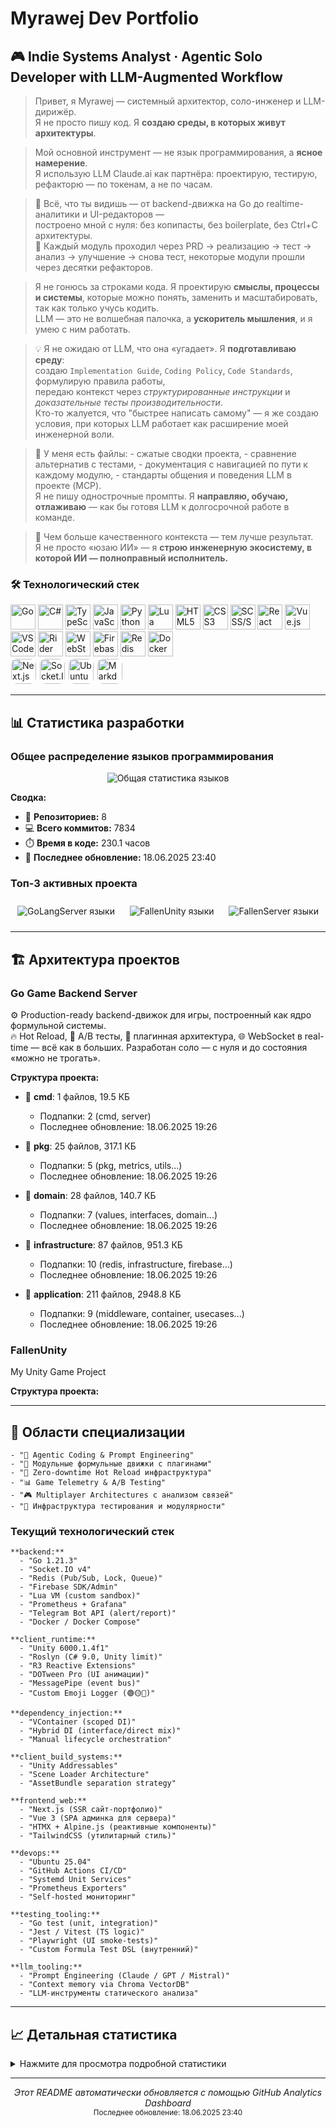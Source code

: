 # Myrawej Dev Portfolio

## 🎮 Indie Systems Analyst · Agentic Solo Developer with LLM-Augmented Workflow

  > Привет, я Myrawej — системный архитектор, соло-инженер и LLM-дирижёр.  
    Я не просто пишу код. Я **создаю среды, в которых живут архитектуры**.

  > Мой основной инструмент — не язык программирования, а **ясное намерение**.  
    Я использую LLM Claude.ai как партнёра: проектирую, тестирую, рефакторю — по токенам, а не по часам.

  > 🎯 Всё, что ты видишь — от backend-движка на Go до realtime-аналитики и UI-редакторов —  
    построено мной с нуля: без копипасты, без boilerplate, без Ctrl+C архитектуры.  
    🔄 Каждый модуль проходил через PRD → реализацию → тест → анализ → улучшение → снова тест, некоторые модули прошли через десятки рефакторов.

   > Я не гонюсь за строками кода. Я проектирую **смыслы, процессы и системы**, которые можно понять, заменить и масштабировать, так как только учусь кодить.  
    LLM — это не волшебная палочка, а **ускоритель мышления**, и я умею с ним работать.

  > 💡 Я не ожидаю от LLM, что она «угадает». Я **подготавливаю среду**:  
    создаю `Implementation Guide`, `Coding Policy`, `Code Standards`, формулирую правила работы,  
    передаю контекст через *структурированные инструкции* и *доказательные тесты производительности*.  
    Кто-то жалуется, что "быстрее написать самому" — я же создаю условия, при которых LLM работает как расширение моей инженерной воли.  

  > 📂 У меня есть файлы:
    - сжатые сводки проекта,
    - сравнение альтернатив с тестами,
    - документация с навигацией по пути к каждому модулю,
    - стандарты общения и поведения LLM в проекте (MCP).  
    Я не пишу однострочные промпты. Я **направляю, обучаю, отлаживаю** — как бы готовя LLM к долгосрочной работе в команде.

   > 📌 Чем больше качественного контекста — тем лучше результат.  
    Я не просто «юзаю ИИ» — я **строю инженерную экосистему, в которой ИИ — полноправный исполнитель.**

### 🛠️ Технологический стек

<p align="left">
  <!-- Языки -->
  <img src="https://cdn.jsdelivr.net/gh/devicons/devicon@latest/icons/go/go-original.svg" alt="Go" width="40" height="40" title="Go"/>
  <img src="https://cdn.jsdelivr.net/gh/devicons/devicon@latest/icons/csharp/csharp-original.svg" alt="C#" width="40" height="40" title="C#"/>
  <img src="https://cdn.jsdelivr.net/gh/devicons/devicon@latest/icons/typescript/typescript-original.svg" alt="TypeScript" width="40" height="40" title="TypeScript"/>
  <img src="https://cdn.jsdelivr.net/gh/devicons/devicon@latest/icons/javascript/javascript-original.svg" alt="JavaScript" width="40" height="40" title="JavaScript"/>
  <img src="https://cdn.jsdelivr.net/gh/devicons/devicon@latest/icons/python/python-original.svg" alt="Python" width="40" height="40" title="Python"/>
  <img src="https://cdn.jsdelivr.net/gh/devicons/devicon@latest/icons/lua/lua-original.svg" alt="Lua" width="40" height="40" title="Lua"/>
  <img src="https://cdn.jsdelivr.net/gh/devicons/devicon@latest/icons/html5/html5-original.svg" alt="HTML5" width="40" height="40" title="HTML5"/>
  <img src="https://cdn.jsdelivr.net/gh/devicons/devicon@latest/icons/css3/css3-original.svg" alt="CSS3" width="40" height="40" title="CSS3"/>
  <img src="https://cdn.jsdelivr.net/gh/devicons/devicon@latest/icons/sass/sass-original.svg" alt="SCSS/SASS" width="40" height="40" title="SASS/SCSS"/>
  <!-- Фреймворки -->
  <img src="https://cdn.jsdelivr.net/gh/devicons/devicon@latest/icons/react/react-original.svg" alt="React" width="40" height="40" title="React"/>
  <img src="https://cdn.jsdelivr.net/gh/devicons/devicon@latest/icons/vuejs/vuejs-original.svg" alt="Vue.js" width="40" height="40" title="Vue.js"/>
  <!-- IDE -->
  <img src="https://cdn.jsdelivr.net/gh/devicons/devicon@latest/icons/vscode/vscode-original.svg" alt="VS Code" width="40" height="40" title="VS Code"/>
  <img src="https://resources.jetbrains.com/storage/products/rider/img/meta/rider_logo_300x300.png" alt="Rider" width="40" height="40" title="JetBrains Rider"/>
  <img src="https://resources.jetbrains.com/storage/products/webstorm/img/meta/webstorm_logo_300x300.png" alt="WebStorm" width="40" height="40" title="JetBrains WebStorm"/>
  <!-- Бэкенд и базы -->
  <img src="https://cdn.jsdelivr.net/gh/devicons/devicon@latest/icons/firebase/firebase-plain.svg" alt="Firebase" width="40" height="40" title="Firebase"/>
  <img src="https://cdn.jsdelivr.net/gh/devicons/devicon@latest/icons/redis/redis-original.svg" alt="Redis" width="40" height="40" title="Redis"/>
  <!-- DevOps -->
  <img src="https://cdn.jsdelivr.net/gh/devicons/devicon@latest/icons/docker/docker-original.svg" alt="Docker" width="40" height="40" title="Docker"/>
  
  <br>
  
  <!-- Иконки с белой подложкой -->
  <img src="https://cdn.jsdelivr.net/gh/devicons/devicon@latest/icons/nextjs/nextjs-original.svg" alt="Next.js" width="40" height="40" title="Next.js" style="background-color:white; padding:1px; border-radius:10px;"/>
  <img src="https://cdn.jsdelivr.net/gh/devicons/devicon@latest/icons/socketio/socketio-original.svg" alt="Socket.IO" width="40" height="40" title="Socket.IO" style="background-color:white; padding:1px; border-radius:10px;"/>
  <img src="https://cdn.jsdelivr.net/gh/devicons/devicon@latest/icons/ubuntu/ubuntu-plain.svg" alt="Ubuntu" width="40" height="40" title="Ubuntu" style="background-color:white; padding:1px; border-radius:10px;"/>
  <img src="https://cdn.jsdelivr.net/gh/devicons/devicon@latest/icons/markdown/markdown-original.svg" alt="Markdown" width="40" height="40" title="Markdown" style="background-color:white; padding:1px; border-radius:10px;"/>
</p>

---

## 📊 Статистика разработки

### Общее распределение языков программирования

<div align="center">
  <img src="https://quickchart.io/chart?c=%7B%22type%22%3A%20%22pie%22%2C%20%22data%22%3A%20%7B%22labels%22%3A%20%5B%22Go%22%2C%20%22C%23%22%2C%20%22TypeScript%22%2C%20%22Other%22%5D%2C%20%22datasets%22%3A%20%5B%7B%22data%22%3A%20%5B2978.0%2C%201682.8%2C%201204.7%2C%20534.3%5D%2C%20%22backgroundColor%22%3A%20%5B%22%23FF6384%22%2C%20%22%2336A2EB%22%2C%20%22%23FFCE56%22%2C%20%22%234BC0C0%22%5D%7D%5D%7D%2C%20%22options%22%3A%20%7B%22title%22%3A%20%7B%22display%22%3A%20true%2C%20%22text%22%3A%20%22%5Cu041e%5Cu0431%5Cu0449%5Cu0435%5Cu0435%20%5Cu0440%5Cu0430%5Cu0441%5Cu043f%5Cu0440%5Cu0435%5Cu0434%5Cu0435%5Cu043b%5Cu0435%5Cu043d%5Cu0438%5Cu0435%20%5Cu044f%5Cu0437%5Cu044b%5Cu043a%5Cu043e%5Cu0432%22%2C%20%22fontSize%22%3A%2016%7D%2C%20%22legend%22%3A%20%7B%22position%22%3A%20%22bottom%22%2C%20%22labels%22%3A%20%7B%22fontSize%22%3A%2012%7D%7D%2C%20%22tooltips%22%3A%20%7B%22callbacks%22%3A%20%7B%22label%22%3A%20%22function%28tooltipItem%2C%20data%29%20%7B%20const%20label%20%3D%20data.labels%5BtooltipItem.index%5D%3B%20const%20value%20%3D%20data.datasets%5B0%5D.data%5BtooltipItem.index%5D%3B%20const%20total%20%3D%20data.datasets%5B0%5D.data.reduce%28%28a%2C%20b%29%20%3D%3E%20a%20%2B%20b%2C%200%29%3B%20const%20percentage%20%3D%20Math.round%28%28value%20/%20total%29%20%2A%20100%29%3B%20return%20label%20%2B%20%5C%22%3A%20%5C%22%20%2B%20value%20%2B%20%5C%22%20%5Cu041a%5Cu0411%20%28%5C%22%20%2B%20percentage%20%2B%20%5C%22%25%29%5C%22%3B%20%7D%22%7D%7D%2C%20%22plugins%22%3A%20%7B%22datalabels%22%3A%20%7B%22formatter%22%3A%20%22%28value%2C%20context%29%20%3D%3E%20%7B%20const%20total%20%3D%20context.dataset.data.reduce%28%28a%2C%20b%29%20%3D%3E%20a%20%2B%20b%2C%200%29%3B%20const%20percentage%20%3D%20Math.round%28%28value%20/%20total%29%20%2A%20100%29%3B%20return%20percentage%20%3E%205%20%3F%20percentage%20%2B%20%5C%22%25%5C%22%20%3A%20%5C%22%5C%22%3B%20%7D%22%2C%20%22color%22%3A%20%22white%22%2C%20%22font%22%3A%20%7B%22weight%22%3A%20%22bold%22%7D%7D%7D%7D%7D&width=600&height=400&format=svg" alt="Общая статистика языков" />
</div>

**Сводка:**

- 📂 **Репозиториев:** 8
- 💻 **Всего коммитов:** 7834
- ⏱️ **Время в коде:** 230.1 часов
- 🔄 **Последнее обновление:** 18.06.2025 23:40

### Топ-3 активных проекта

<div align="center">

  <img src="https://quickchart.io/chart?c=%7B%22type%22%3A%20%22pie%22%2C%20%22data%22%3A%20%7B%22labels%22%3A%20%5B%22Go%22%2C%20%22HTML%22%2C%20%22Other%22%5D%2C%20%22datasets%22%3A%20%5B%7B%22data%22%3A%20%5B2849.8%2C%20286.1%2C%20127.8%5D%2C%20%22backgroundColor%22%3A%20%5B%22%23FF6384%22%2C%20%22%2336A2EB%22%2C%20%22%23FFCE56%22%5D%7D%5D%7D%2C%20%22options%22%3A%20%7B%22title%22%3A%20%7B%22display%22%3A%20true%2C%20%22text%22%3A%20%22GoLangServer%22%2C%20%22fontSize%22%3A%2014%7D%2C%20%22legend%22%3A%20%7B%22position%22%3A%20%22right%22%2C%20%22labels%22%3A%20%7B%22fontSize%22%3A%2010%7D%7D%2C%20%22tooltips%22%3A%20%7B%22callbacks%22%3A%20%7B%22label%22%3A%20%22function%28tooltipItem%2C%20data%29%20%7B%20const%20label%20%3D%20data.labels%5BtooltipItem.index%5D%3B%20const%20value%20%3D%20data.datasets%5B0%5D.data%5BtooltipItem.index%5D%3B%20const%20total%20%3D%20data.datasets%5B0%5D.data.reduce%28%28a%2C%20b%29%20%3D%3E%20a%20%2B%20b%2C%200%29%3B%20const%20percentage%20%3D%20Math.round%28%28value%20/%20total%29%20%2A%20100%29%3B%20return%20label%20%2B%20%5C%22%3A%20%5C%22%20%2B%20value%20%2B%20%5C%22%20%5Cu041a%5Cu0411%20%28%5C%22%20%2B%20percentage%20%2B%20%5C%22%25%29%5C%22%3B%20%7D%22%7D%7D%2C%20%22plugins%22%3A%20%7B%22datalabels%22%3A%20%7B%22formatter%22%3A%20%22%28value%2C%20context%29%20%3D%3E%20%7B%20const%20total%20%3D%20context.dataset.data.reduce%28%28a%2C%20b%29%20%3D%3E%20a%20%2B%20b%2C%200%29%3B%20const%20percentage%20%3D%20Math.round%28%28value%20/%20total%29%20%2A%20100%29%3B%20return%20percentage%20%3E%205%20%3F%20percentage%20%2B%20%5C%22%25%5C%22%20%3A%20%5C%22%5C%22%3B%20%7D%22%2C%20%22color%22%3A%20%22white%22%2C%20%22font%22%3A%20%7B%22weight%22%3A%20%22bold%22%7D%7D%7D%7D%7D&width=300&height=200&format=svg" alt="GoLangServer языки" style="margin: 10px;" />

  <img src="https://quickchart.io/chart?c=%7B%22type%22%3A%20%22pie%22%2C%20%22data%22%3A%20%7B%22labels%22%3A%20%5B%22C%23%22%2C%20%22Other%22%5D%2C%20%22datasets%22%3A%20%5B%7B%22data%22%3A%20%5B1622.1%2C%204.5%5D%2C%20%22backgroundColor%22%3A%20%5B%22%23FF6384%22%2C%20%22%2336A2EB%22%5D%7D%5D%7D%2C%20%22options%22%3A%20%7B%22title%22%3A%20%7B%22display%22%3A%20true%2C%20%22text%22%3A%20%22FallenUnity%22%2C%20%22fontSize%22%3A%2014%7D%2C%20%22legend%22%3A%20%7B%22position%22%3A%20%22right%22%2C%20%22labels%22%3A%20%7B%22fontSize%22%3A%2010%7D%7D%2C%20%22tooltips%22%3A%20%7B%22callbacks%22%3A%20%7B%22label%22%3A%20%22function%28tooltipItem%2C%20data%29%20%7B%20const%20label%20%3D%20data.labels%5BtooltipItem.index%5D%3B%20const%20value%20%3D%20data.datasets%5B0%5D.data%5BtooltipItem.index%5D%3B%20const%20total%20%3D%20data.datasets%5B0%5D.data.reduce%28%28a%2C%20b%29%20%3D%3E%20a%20%2B%20b%2C%200%29%3B%20const%20percentage%20%3D%20Math.round%28%28value%20/%20total%29%20%2A%20100%29%3B%20return%20label%20%2B%20%5C%22%3A%20%5C%22%20%2B%20value%20%2B%20%5C%22%20%5Cu041a%5Cu0411%20%28%5C%22%20%2B%20percentage%20%2B%20%5C%22%25%29%5C%22%3B%20%7D%22%7D%7D%2C%20%22plugins%22%3A%20%7B%22datalabels%22%3A%20%7B%22formatter%22%3A%20%22%28value%2C%20context%29%20%3D%3E%20%7B%20const%20total%20%3D%20context.dataset.data.reduce%28%28a%2C%20b%29%20%3D%3E%20a%20%2B%20b%2C%200%29%3B%20const%20percentage%20%3D%20Math.round%28%28value%20/%20total%29%20%2A%20100%29%3B%20return%20percentage%20%3E%205%20%3F%20percentage%20%2B%20%5C%22%25%5C%22%20%3A%20%5C%22%5C%22%3B%20%7D%22%2C%20%22color%22%3A%20%22white%22%2C%20%22font%22%3A%20%7B%22weight%22%3A%20%22bold%22%7D%7D%7D%7D%7D&width=300&height=200&format=svg" alt="FallenUnity языки" style="margin: 10px;" />

  <img src="https://quickchart.io/chart?c=%7B%22type%22%3A%20%22pie%22%2C%20%22data%22%3A%20%7B%22labels%22%3A%20%5B%22Go%22%5D%2C%20%22datasets%22%3A%20%5B%7B%22data%22%3A%20%5B78.3%5D%2C%20%22backgroundColor%22%3A%20%5B%22%23FF6384%22%5D%7D%5D%7D%2C%20%22options%22%3A%20%7B%22title%22%3A%20%7B%22display%22%3A%20true%2C%20%22text%22%3A%20%22FallenServer%22%2C%20%22fontSize%22%3A%2014%7D%2C%20%22legend%22%3A%20%7B%22position%22%3A%20%22right%22%2C%20%22labels%22%3A%20%7B%22fontSize%22%3A%2010%7D%7D%2C%20%22tooltips%22%3A%20%7B%22callbacks%22%3A%20%7B%22label%22%3A%20%22function%28tooltipItem%2C%20data%29%20%7B%20const%20label%20%3D%20data.labels%5BtooltipItem.index%5D%3B%20const%20value%20%3D%20data.datasets%5B0%5D.data%5BtooltipItem.index%5D%3B%20const%20total%20%3D%20data.datasets%5B0%5D.data.reduce%28%28a%2C%20b%29%20%3D%3E%20a%20%2B%20b%2C%200%29%3B%20const%20percentage%20%3D%20Math.round%28%28value%20/%20total%29%20%2A%20100%29%3B%20return%20label%20%2B%20%5C%22%3A%20%5C%22%20%2B%20value%20%2B%20%5C%22%20%5Cu041a%5Cu0411%20%28%5C%22%20%2B%20percentage%20%2B%20%5C%22%25%29%5C%22%3B%20%7D%22%7D%7D%2C%20%22plugins%22%3A%20%7B%22datalabels%22%3A%20%7B%22formatter%22%3A%20%22%28value%2C%20context%29%20%3D%3E%20%7B%20const%20total%20%3D%20context.dataset.data.reduce%28%28a%2C%20b%29%20%3D%3E%20a%20%2B%20b%2C%200%29%3B%20const%20percentage%20%3D%20Math.round%28%28value%20/%20total%29%20%2A%20100%29%3B%20return%20percentage%20%3E%205%20%3F%20percentage%20%2B%20%5C%22%25%5C%22%20%3A%20%5C%22%5C%22%3B%20%7D%22%2C%20%22color%22%3A%20%22white%22%2C%20%22font%22%3A%20%7B%22weight%22%3A%20%22bold%22%7D%7D%7D%7D%7D&width=300&height=200&format=svg" alt="FallenServer языки" style="margin: 10px;" />

</div>

---

## 🏗️ Архитектура проектов

### Go Game Backend Server

⚙️ Production-ready backend-движок для игры, построенный как ядро формульной системы.  
🔥 Hot Reload, 🧠 A/B тесты, 🔌 плагинная архитектура, 🌐 WebSocket в real-time — всё как в больших.
Разработан соло — с нуля и до состояния «можно не трогать».

**Структура проекта:**

- 📁 **cmd**: 1 файлов, 19.5 КБ
  - Подпапки: 2 (cmd, server)
  - Последнее обновление: 18.06.2025 19:26

- 📁 **pkg**: 25 файлов, 317.1 КБ
  - Подпапки: 5 (pkg, metrics, utils...)
  - Последнее обновление: 18.06.2025 19:26

- 📁 **domain**: 28 файлов, 140.7 КБ
  - Подпапки: 7 (values, interfaces, domain...)
  - Последнее обновление: 18.06.2025 19:26

- 📁 **infrastructure**: 87 файлов, 951.3 КБ
  - Подпапки: 10 (redis, infrastructure, firebase...)
  - Последнее обновление: 18.06.2025 19:26

- 📁 **application**: 211 файлов, 2948.8 КБ
  - Подпапки: 9 (middleware, container, usecases...)
  - Последнее обновление: 18.06.2025 19:26

### FallenUnity

My Unity Game Project

**Структура проекта:**

---

## 🎯 Области специализации

    - "🧠 Agentic Coding & Prompt Engineering"
    - "🧩 Модульные формульные движки с плагинами"
    - "🎯 Zero-downtime Hot Reload инфраструктура"
    - "📊 Game Telemetry & A/B Testing"
    - "🎮 Multiplayer Architectures с анализом связей"
    - "🧪 Инфраструктура тестирования и модулярности"

### Текущий технологический стек

    **backend:**
      - "Go 1.21.3"
      - "Socket.IO v4"
      - "Redis (Pub/Sub, Lock, Queue)"
      - "Firebase SDK/Admin"
      - "Lua VM (custom sandbox)"
      - "Prometheus + Grafana"
      - "Telegram Bot API (alert/report)"
      - "Docker / Docker Compose"

    **client_runtime:**
      - "Unity 6000.1.4f1"
      - "Roslyn (C# 9.0, Unity limit)"
      - "R3 Reactive Extensions"
      - "DOTween Pro (UI анимации)"
      - "MessagePipe (event bus)"
      - "Custom Emoji Logger (🟢🟡🔴)"

    **dependency_injection:**
      - "VContainer (scoped DI)"
      - "Hybrid DI (interface/direct mix)"
      - "Manual lifecycle orchestration"

    **client_build_systems:**
      - "Unity Addressables"
      - "Scene Loader Architecture"
      - "AssetBundle separation strategy"

    **frontend_web:**
      - "Next.js (SSR сайт-портфолио)"
      - "Vue 3 (SPA админка для сервера)"
      - "HTMX + Alpine.js (реактивные компоненты)"
      - "TailwindCSS (утилитарный стиль)"

    **devops:**
      - "Ubuntu 25.04"
      - "GitHub Actions CI/CD"
      - "Systemd Unit Services"
      - "Prometheus Exporters"
      - "Self-hosted мониторинг"

    **testing_tooling:**
      - "Go test (unit, integration)"
      - "Jest / Vitest (TS logic)"
      - "Playwright (UI smoke-tests)"
      - "Custom Formula Test DSL (внутренний)"

    **llm_tooling:**
      - "Prompt Engineering (Claude / GPT / Mistral)"
      - "Context memory via Chroma VectorDB"
      - "LLM-инструменты статического анализа"

---

## 📈 Детальная статистика

<details>
<summary>Нажмите для просмотра подробной статистики</summary>

### Время разработки по проектам

**GoLangServer:**

- Общее время: 98.6 часов
- Сессий кодирования: 76
- Средняя длительность сессии: 77.8 минут
- Самая длинная сессия: 319.4 минут

**myrawej.website:**

- Общее время: 8.8 часов
- Сессий кодирования: 18
- Средняя длительность сессии: 29.4 минут
- Самая длинная сессия: 64.5 минут

**myrawej.website.cdn:**

- Общее время: 7.1 часов
- Сессий кодирования: 5
- Средняя длительность сессии: 85.7 минут
- Самая длинная сессия: 258.7 минут

**FallenUnity:**

- Общее время: 82.9 часов
- Сессий кодирования: 65
- Средняя длительность сессии: 76.5 минут
- Самая длинная сессия: 285.3 минут

**NestTsServer:**

- Общее время: 0.3 часов
- Сессий кодирования: 1
- Средняя длительность сессии: 20.0 минут
- Самая длинная сессия: 20.0 минут

**FallenServer:**

- Общее время: 31.4 часов
- Сессий кодирования: 14
- Средняя длительность сессии: 134.6 минут
- Самая длинная сессия: 462.1 минут

**NewFallen:**

- Общее время: 0.3 часов
- Сессий кодирования: 1
- Средняя длительность сессии: 20.0 минут
- Самая длинная сессия: 20.0 минут

**FallenRider:**

- Общее время: 0.7 часов
- Сессий кодирования: 1
- Средняя длительность сессии: 41.7 минут
- Самая длинная сессия: 41.7 минут

### Статистика языков (детально)

- **Go**: 46.5% (2978.0 КБ)
- **C#**: 26.3% (1682.8 КБ)
- **TypeScript**: 18.8% (1204.7 КБ)
- **HTML**: 4.5% (286.1 КБ)
- **JavaScript**: 2.3% (145.8 КБ)
- **CSS**: 0.8% (49.9 КБ)
- **Python**: 0.3% (17.8 КБ)
- **SCSS**: 0.3% (17.3 КБ)
- **Bluespec**: 0.1% (9.5 КБ)
- **ShaderLab**: 0.1% (4.5 КБ)
- **Shell**: 0.0% (2.2 КБ)
- **Batchfile**: 0.0% (1.2 КБ)

</details>

---

<div align="center">
  <i>Этот README автоматически обновляется с помощью GitHub Analytics Dashboard</i><br>
  <small>Последнее обновление: 18.06.2025 23:40</small>
</div>
